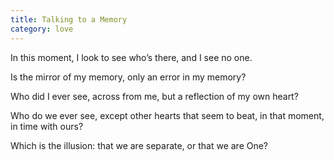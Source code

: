 ```yaml
---
title: Talking to a Memory
category: love
---
```

In this moment,
I look to see who’s there,
and I see no one.

Is the mirror of my memory,
only an error in my memory?

Who did I ever see,
across from me,
but a reflection
of my own heart?

Who do we ever see,
except other hearts
that seem to beat,
in that moment,
in time with ours?

Which is the illusion:
that we are separate,
or that we are One?
